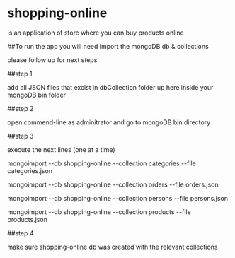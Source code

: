 # shopping-online  

is an application of store where you can buy products online 

##To run the app you will need import the mongoDB db & collections

please follow up for next steps

##step 1

add all JSON files that excist in dbCollection folder up here inside
your mongoDB bin folder

##step 2

open commend-line as adminitrator and go to mongoDB bin directory

##step 3

execute the next lines (one at a time) 

mongoimport --db shopping-online --collection categories --file categories.json

mongoimport --db shopping-online --collection orders --file orders.json

mongoimport --db shopping-online --collection persons --file persons.json

mongoimport --db shopping-online --collection products --file products.json

##step 4

make sure shopping-online db was created with the relevant collections
